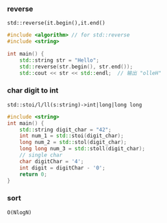 ### reverse
`std::reverse(it.begin(),it.end()`
```c++
#include <algorithm> // for std::reverse
#include <string>

int main() {
    std::string str = "Hello";
    std::reverse(str.begin(), str.end());
    std::cout << str << std::endl;  // 输出 "olleH"
```
### char digit to int
`std::stoi/l/ll(s:string)->int|long|long long`
```c++
#include <string>
int main() {
    std::string digit_char = "42";
    int num_1 = std::stoi(digit_char);
    long num_2 = std::stol(digit_char);
    long long num_3 = std::stoll(digit_char);
    // single char
	char digitChar = '4';
	int digit = digitChar - '0';
    return 0;
}
```
### sort
`O(NlogN)`
